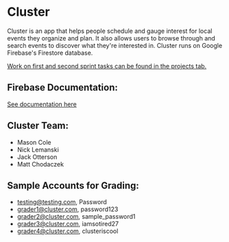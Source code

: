 # Cluster
Cluster is an app that helps people schedule and gauge interest for local events they organize and plan. It also allows users to browse through and search events to discover what they're interested in. Cluster runs on Google Firebase's Firestore database.

[Work on first and second sprint tasks can be found in the projects tab.](https://github.com/jhu-cs-uima-sp19/Cluster/projects/3)

## Firebase Documentation:
[See documentation here](Firebase/README.md)

## Cluster Team:
- Mason Cole
- Nick Lemanski
- Jack Otterson
- Matt Chodaczek

## Sample Accounts for Grading:
- testing@testing.com, Password
- grader1@cluster.com, password123
- grader2@cluster.com, sample_password1
- grader3@cluster.com, iamsotired27
- grader4@cluster.com, clusteriscool

